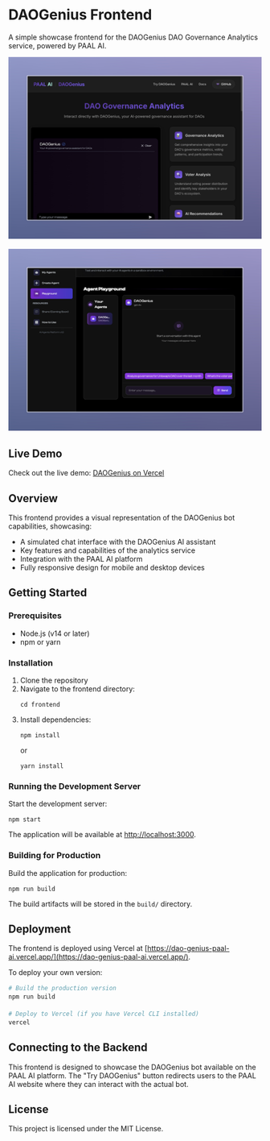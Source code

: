 # DAOGenius Frontend

A simple showcase frontend for the DAOGenius DAO Governance Analytics service, powered by PAAL AI.

<div align="center">
  <img src="ReadmeImages/DAOGenius by PAAL AI.jpeg" alt="DAOGenius Logo" width="600px" />
  <br><br>
  <img src="ReadmeImages/readmeImage.png" alt="DAOGenius Preview" width="800px" />
</div>

## Live Demo

Check out the live demo: [DAOGenius on Vercel](https://dao-genius-paal-ai.vercel.app/)

## Overview

This frontend provides a visual representation of the DAOGenius bot capabilities, showcasing:

- A simulated chat interface with the DAOGenius AI assistant
- Key features and capabilities of the analytics service
- Integration with the PAAL AI platform
- Fully responsive design for mobile and desktop devices

## Getting Started

### Prerequisites

- Node.js (v14 or later)
- npm or yarn

### Installation

1. Clone the repository
2. Navigate to the frontend directory:
   ```
   cd frontend
   ```
3. Install dependencies:
   ```
   npm install
   ```
   or
   ```
   yarn install
   ```

### Running the Development Server

Start the development server:

```
npm start
```

The application will be available at [http://localhost:3000](http://localhost:3000).

### Building for Production

Build the application for production:

```
npm run build
```

The build artifacts will be stored in the `build/` directory.

## Deployment

The frontend is deployed using Vercel at [https://dao-genius-paal-ai.vercel.app/](https://dao-genius-paal-ai.vercel.app/).

To deploy your own version:

```bash
# Build the production version
npm run build

# Deploy to Vercel (if you have Vercel CLI installed)
vercel
```

## Connecting to the Backend

This frontend is designed to showcase the DAOGenius bot available on the PAAL AI platform. The "Try DAOGenius" button redirects users to the PAAL AI website where they can interact with the actual bot.

## License

This project is licensed under the MIT License. 